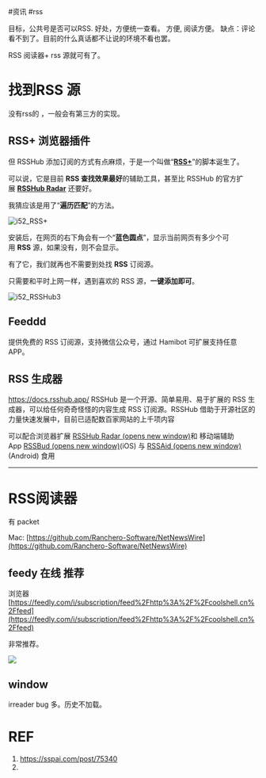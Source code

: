 #资讯 #rss 

目标，公共号是否可以RSS.
好处，方便统一查看。
方便, 阅读方便。
缺点：评论看不到了。目前的什么真话都不让说的环境不看也罢。

RSS 阅读器+ rss 源就可有了。

# 找到RSS 源
没有rss的 ，一般会有第三方的实现。

## RSS+ 浏览器插件

但 RSSHub 添加订阅的方式有点麻烦，于是一个叫做“[**RSS+**](https://greasyfork.org/zh-CN/scripts/373252)”的脚本诞生了。

可以说，它是目前 **RSS 查找效果最好**的辅助工具，甚至比 RSSHub 的官方扩展 [**RSSHub Radar**](https://github.com/DIYgod/RSSHub-Radar) 还要好。

我猜应该是用了“**遍历匹配**”的方法。

![i52_RSS+](https://cdn.sspai.com/2022/08/24/article/3154e1042bc4275647b571dbbde3d179?imageView2/2/w/1120/q/90/interlace/1/ignore-error/1)

安装后，在网页的右下角会有一个“**蓝色圆点**”，显示当前网页有多少个可用 **RSS** 源，如果没有，则不会显示。

有了它，我们就再也不需要到处找 **RSS** 订阅源。

只需要和平时上网一样，遇到喜欢的 RSS 源，**一键添加即可**。

![i52_RSSHub3](https://cdn.sspai.com/2022/08/24/article/6e1e48599871bad2ec81fe89c32adbe2?imageView2/2/w/1120/q/90/interlace/1/ignore-error/1)

## Feeddd 
提供免费的 RSS 订阅源，支持微信公众号，通过 Hamibot 可扩展支持任意 APP。

## RSS 生成器
https://docs.rsshub.app/
RSSHub 是一个开源、简单易用、易于扩展的 RSS 生成器，可以给任何奇奇怪怪的内容生成 RSS 订阅源。RSSHub 借助于开源社区的力量快速发展中，目前已适配数百家网站的上千项内容

可以配合浏览器扩展 [RSSHub Radar (opens new window)](https://github.com/DIYgod/RSSHub-Radar)和 移动端辅助 App [RSSBud (opens new window)](https://github.com/Cay-Zhang/RSSBud)(iOS) 与 [RSSAid (opens new window)](https://github.com/LeetaoGoooo/RSSAid)(Android) 食用


---

# RSS阅读器
有 packet 

Mac: [https://github.com/Ranchero-Software/NetNewsWire](https://github.com/Ranchero-Software/NetNewsWire)



## feedy 在线 推荐

浏览器
[https://feedly.com/i/subscription/feed%2Fhttp%3A%2F%2Fcoolshell.cn%2Ffeed](https://feedly.com/i/subscription/feed%2Fhttp%3A%2F%2Fcoolshell.cn%2Ffeed)

非常推荐。

![](https://cdn.nlark.com/yuque/0/2022/png/2811836/1668410877886-072f6fa9-eb2a-4e02-b71a-8f91d9694163.png)

## window

irreader bug 多。历史不加载。
# REF 
1. https://sspai.com/post/75340
2. 

